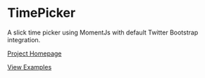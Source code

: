 TimePicker
==========

A slick time picker using MomentJs with default Twitter Bootstrap integration.

[Project Homepage](http://fwdmarket.github.io/timepicker/)

[View Examples](http://fwdmarket.github.io/timepicker/examples.html)